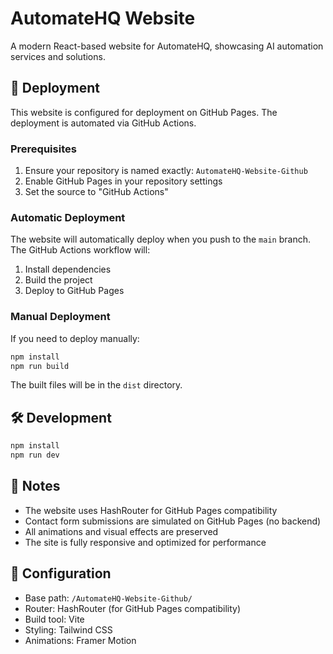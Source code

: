 # AutomateHQ Website

A modern React-based website for AutomateHQ, showcasing AI automation services and solutions.

## 🚀 Deployment

This website is configured for deployment on GitHub Pages. The deployment is automated via GitHub Actions.

### Prerequisites

1. Ensure your repository is named exactly: `AutomateHQ-Website-Github`
2. Enable GitHub Pages in your repository settings
3. Set the source to "GitHub Actions"

### Automatic Deployment

The website will automatically deploy when you push to the `main` branch. The GitHub Actions workflow will:

1. Install dependencies
2. Build the project
3. Deploy to GitHub Pages

### Manual Deployment

If you need to deploy manually:

```bash
npm install
npm run build
```

The built files will be in the `dist` directory.

## 🛠️ Development

```bash
npm install
npm run dev
```

## 📝 Notes

- The website uses HashRouter for GitHub Pages compatibility
- Contact form submissions are simulated on GitHub Pages (no backend)
- All animations and visual effects are preserved
- The site is fully responsive and optimized for performance

## 🔧 Configuration

- Base path: `/AutomateHQ-Website-Github/`
- Router: HashRouter (for GitHub Pages compatibility)
- Build tool: Vite
- Styling: Tailwind CSS
- Animations: Framer Motion 